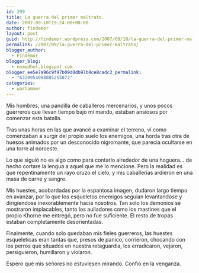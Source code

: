 ```yaml
---
id: 299
title: La guerra del primer maltrato.
date: 2007-09-10T19:24:00+00:00
author: findemor
layout: post
guid: http://findemor.wordpress.com/2007/09/10/la-guerra-del-primer-maltrato
permalink: /2007/09/la-guerra-del-primer-maltrato/
blogger_author:
  - Findëmor
blogger_blog:
  - nomedhel.blogspot.com
blogger_ee5e7a96c9f97b09d0db97b4ce8cadc3_permalink:
  - "6320954088885255872"
categories:
  - warhammer
---
```

Mis hombres, una pandilla de caballeros mercenarios, y unos pocos guerreros que llevan tiempo bajo mi mando, estaban ansiosos por comenzar esta batalla.

Tras unas horas en las que avancé a examinar el terreno, ví como comenzaban a surgir del propio suelo los enemigos, una horda tras otra de huesos animados por un desconocido nigromante, que parecia ocultarse en una torre al noroeste.

Lo que siguió no es algo como para contarlo alrededor de una hoguera... de hecho cortare la lengua a aquel que me lo mencione. Pero la realidad es que repentinamente un rayo cruzo el cielo, y mis caballerias ardieron en una masa de carne y sangre.

Mis huestes, acobardadas por la espantosa imagen, dudaron largo tiempo en avanzar, por lo que los esqueletos enemigos seguian levantandose y dirigiendose inexorablemente hacia nosotros. Tan solo los demonios se mostraron implacables, tanto los aulladores como los mastines que el propio Khorne me entregó, pero no fue suficiente. El resto de tropas estaban completamente desorientadas.

Finalmente, cuando solo quedaban mis fieles guerreros, las huestes esqueleticas eran tantas que, presos de panico, corrieron, chocando con los perros que situados en nuestra retaguardia, los erradicaron, vejaron, persiguieron, humillaron y violaron.

Espero que mis señores no estuviesen mirando. Confio en la venganza.